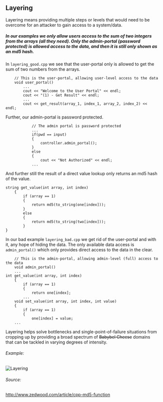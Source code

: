 ## Layering
Layering means providing multiple steps or levels that would need to be overcome for an attacker to gain access to a system/data.
##### In our examples we only allow users access to the sum of two integers from the arrays (all they need). Only the admin-portal (password protected) is allowed access to the data, and then it is still only shown as an md5 hash.
In `layering_good.cpp` we see that the user-portal only is allowed to get the sum of two numbers from the arrays.
```
    // This is the user-portal, allowing user-level access to the data
    void user_portal()
        ...
        cout << "Welcome to the User Portal" << endl;
        cout << "(1) - Get Result" << endl;
        ...
        cout << get_result(array_1, index_1, array_2, index_2) << endl;
```
Further, our admin-portal is password protected.
```
        	// The admin portal is password protected
            ...
			if(pwd == input)
			{
				controller.admin_portal();
			}	
			else
			{
				cout << "Not Authorized" << endl;
            ...
```
And further still the result of a direct value lookup only returns an md5 hash of the value.
```
string get_value(int array, int index)
	{
		if (array == 1)
		{		
			return md5(to_string(one[index]));
		}
		else
		{
			return md5(to_string(two[index]));
		}
}
```
In our bad example `layering_bad.cpp` we get rid of the user-portal and with it, any hope of hiding the data. The only available data access is `admin_portal()` which only provides direct access to the data in the clear.
```
    // This is the admin-portal, allowing admin-level (full) access to the data
	void admin_portal()
    ...
int get_value(int array, int index)
	{
		if (array == 1)
		{
			return one[index];
		...
	void set_value(int array, int index, int value)
	{
		if (array == 1)
		{
			one[index] = value;
	...
```
Layering helps solve bottlenecks and single-point-of-failure situations from cropping up by providing a broad spectrum of ~~Babybel Cheese~~ domains that can be tackled in varying degrees of intensity.
###### Example:
![Layering](https://github.com/UW-COSC-4010-5010-CYBER-FA-2017/foundational-concepts-in-cybersecurity-jwild1_cbugg/blob/master/6/layering.png)
###### Source:
http://www.zedwood.com/article/cpp-md5-function
